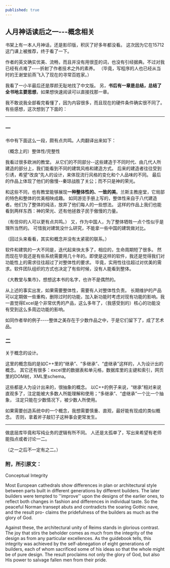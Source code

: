 ```yaml
---
published: true
---
```


## 人月神话读后之一---概念相关

  

书架上有一本人月神话，还是影印版，积灰了好多年都没看。
这次因为它在15712这门课上被推荐，终于看了一下。

  

作者的英文确实优美、流畅，而且并没有用很歪的词，也没有引经据典。不过对我已经有点难了----折射了作者技术之外的素养。
（毕竟，写程序的人也已经从当时的王谢堂前燕飞入了现在的寻常百姓家。）

我看了一小半最后还是厚颜无耻地找了中文版。
另，**书后有一章是总结，总结了全书地主要思想**，如果想快速阅读可以直接找那一章。

我不敢说我全部看完看懂了，因为内容很多，而且现在的硬件条件确实很不同了。
有些感想，这次想到了下面的：
  

---------------

### 一

书中有下面这么一段，颇有点共鸣。人肉翻译出来如下：

  
（概念上的）整体性/完整性


我看过很多欧洲的教堂。
从它们的不同部分--这些建造于不同时代、由几代人所建造的部分上，我们能看到不同的建筑风格和建造方式。
后来的建造者往往受到引诱，希望“改良”先人的设计，来体现流行风格的变化和个人品味的不同。
最后的作品上体现了他们的傲慢--秦琼战胜了关公；而不只是神的荣光。
  

和这些不同，也有教堂能够展现**一种整体性的、一致的美**。兰斯主教座堂，它局部的特色和整体的优美相映成趣。
如同游览手册上写的，整体性来自于八代建造者。他们为了整体的纯洁，放弃了他们每人的一些想法。
这样的作品上我们也能看到两样东西：神的荣光、还有他拯救子民于傲慢的力量。

（有信仰的人可以更有点共鸣。）
又，作为中国人，为了整体牺牲一点个性似乎是理所当然的。
可惜我对建筑没什么研究，不能拿一些中国的建筑做对比。

（回过头来看看，其实和概念并没有太紧密的联系。）

软件和建筑的一大不同是，迭代起来快太多了，相应的，生命周期短了很多。
然而现在毕竟还是有些系统需要用几十年的。即使是这样的软件，我还是觉得我们对功能性上的需求往往超过了对整体性的要求。
毕竟，实用性往往超过对优美的需求。软件团队组织的方式也决定了有些时候，没有人能看到整体。

《大教堂与集市》，想想这本书的名字，也许不是偶然的。

从上述的事实出发，如果需要整体性，需要有人对整体性负责。
长期维护的产品可以定期做一些重构，删除过时的功能，加入新功能时考虑对现有功能的影响。我一直觉得Excel是个非常优秀的产品，这么多年了，（我感受到的）核心的功能没有受到这么多周边功能的影响。

如同作者举的例子----整体之美存在于少数作品之中，于是它们留下了，成了艺术品。


### 二

关于概念的设计。

这里的概念指的是如C++里的“继承”、“多继承”、“虚继承”这样的，人为设计出的概念。
其它还有很多：excel里的数据表和单元格，数据库里的主键和索引，网页里的DOM树，XML里schema。

这些都是人为设计出来的，很抽象的概念。
以C++的例子来说，“继承”相对来说直观多了，注定能被大多数人所能理解和使用；“多继承”、“虚继承”一个比一个抽象，
注定只能在少数情况下，被少数人所使用。

如果需要创造系统中的一个概念，我想需要慎重、直观，最好能有现成的类似概念。
否则，拿着斧子敲钉子这种事会更常发生。  

---------------

做底层库毕竟和写纯业务的逻辑有所不同。
人还是太孤单了，写出来希望有老师能指点或者讨论一二。

（之一之后不一定有之二。）

### 附，所引原文：
Conceptual Integrity  

Most European cathedrals show differences in plan or architectural 
style between parts built in different generations by different
builders. The later builders were tempted to ''improve'' upon the
designs of the earlier ones, to reflect both changes in fashion and
differences in individual taste. So the peaceful Norman transept
abuts and contradicts the soaring Gothic nave, and the result pro-
claims the pridefulness of the builders as much as the glory of God.


Against these, the architectural unity of Reims stands in glorious 
contrast. The joy that stirs the beholder comes as much from
the integrity of the design as from any particular excellences. As
the guidebook tells, this integrity was achieved by the self-abnegation 
of eight generations of builders, each of whom sacrificed
some of his ideas so that the whole might be of pure design. The
result proclaims not only the glory of God, but also His power to
salvage fallen men from their pride.